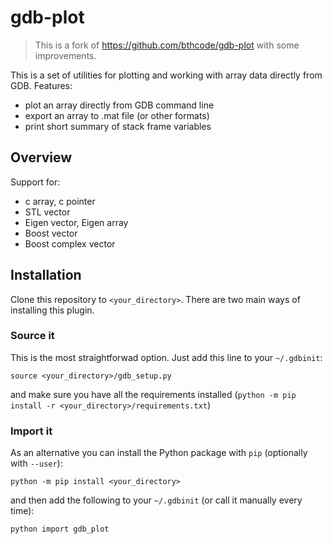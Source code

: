 # gdb-plot

> This is a fork of https://github.com/bthcode/gdb-plot with some improvements.

This is a set of utilities for plotting and working with array data directly from GDB.
Features:

* plot an array directly from GDB command line
* export an array to .mat file (or other formats)
* print short summary of stack frame variables

## Overview

Support for:

 * c array, c pointer
 * STL vector
 * Eigen vector, Eigen array
 * Boost vector
 * Boost complex vector

## Installation

Clone this repository to `<your_directory>`.
There are two main ways of installing this plugin.

### Source it

This is the most straightforwad option.
Just add this line to your `~/.gdbinit`:

```
source <your_directory>/gdb_setup.py
```

and make sure you have all the requirements installed (`python -m pip install -r <your_directory>/requirements.txt`)

### Import it

As an alternative you can install the Python package with `pip` (optionally with `--user`):

```
python -m pip install <your_directory>
```

and then add the following to your `~/.gdbinit` (or call it manually every time):

```
python import gdb_plot
```
